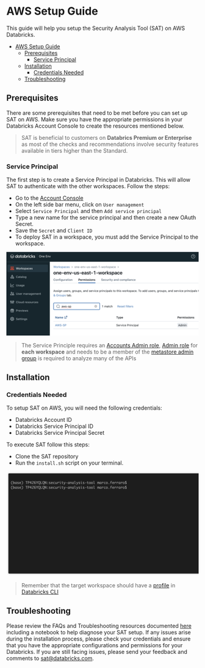 # AWS Setup Guide

This guide will help you setup the Security Analysis Tool (SAT) on AWS Databricks.

- [AWS Setup Guide](#aws-setup-guide)
  - [Prerequisites](#prerequisites)
    - [Service Principal](#service-principal)
  - [Installation](#installation)
    - [Credentials Needed](#credentials-needed)
  - [Troubleshooting](#troubleshooting)

## Prerequisites

There are some prerequisites that need to be met before you can set up SAT on AWS. Make sure you have the appropriate permissions in your Databricks Account Console to create the resources mentioned below.

> SAT is beneficial to customers on **Databrics Premium or Enterprise** as most of the checks and recommendations involve security features available in tiers higher than the Standard.


### Service Principal

The first step is to create a Service Principal in Databricks. This will allow SAT to authenticate with the other workspaces. Follow the steps:
- Go to the [Account Console](https://accounts.cloud.databricks.com)
- On the left side bar menu, click on `User management`
- Select `Service Principal` and then `Add service principal`
- Type a new name for the service principal and then create a new OAuth Secret.
- Save the `Secret` and `Client ID`
- To deploy SAT in a workspace, you must add the Service Principal to the workspace.
  
![AWS_SP_Workspace](../images/aws_ws.png)

> The Service Principle requires an [Accounts Admin role](https://docs.databricks.com/en/admin/users-groups/service-principals.html#assign-account-admin-roles-to-a-service-principal), [Admin role](https://docs.databricks.com/en/admin/users-groups/service-principals.html#assign-a-service-principal-to-a-workspace-using-the-account-console) for **each workspace** and needs to be a member of the [metastore admin group](https://docs.databricks.com/en/data-governance/unity-catalog/manage-privileges/admin-privileges.html#who-has-metastore-admin-privileges) is required to analyze many of the APIs



## Installation

### Credentials Needed

To setup SAT on AWS, you will need the following credentials:
* Databricks Account ID
* Databricks Service Principal ID
* Databricks Service Principal Secret

To execute SAT follow this steps:
- Clone the SAT repository
- Run the `install.sh` script on your terminal.

![](../gif/terminal-aws.gif)

> Remember that the target workspace should have a [profile](https://docs.databricks.com/en/dev-tools/cli/profiles.html) in [Databricks CLI](https://docs.databricks.com/en/dev-tools/cli/index.html)




## Troubleshooting

Please review the FAQs and Troubleshooting resources documented [here](./faqs_and_troubleshooting.md) including a notebook to help diagnose your SAT setup.
If any issues arise during the installation process, please check your credentials and ensure that you have the appropriate configurations and permissions for your Databricks. If you are still facing issues, please send your feedback and comments to sat@databricks.com. 
